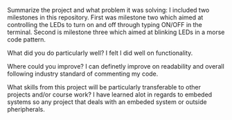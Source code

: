 Summarize the project and what problem it was solving:
I included two milestones in this repository. First was milestone two which aimed at controlling the LEDs to turn on and off through typing ON/OFF in the terminal. Second is milestone three which aimed at blinking LEDs in a morse code pattern. 

What did you do particularly well?
I felt I did well on functionality.

Where could you improve?
I can definetly improve on readability and overall following industry standard of commenting my code. 

What skills from this project will be particularly transferable to other projects and/or course work?
I have learned alot in regards to embeded systems so any project that deals with an embeded system or outside pheripherals. 
